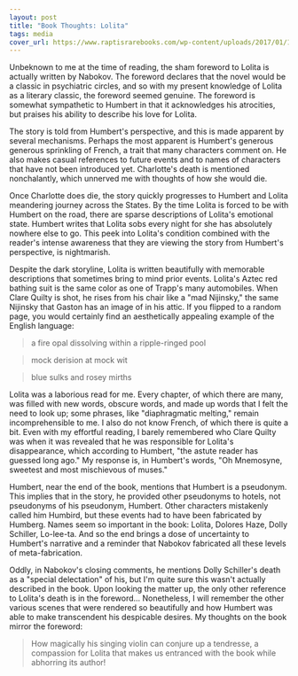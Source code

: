 ```yaml
---
layout: post
title: "Book Thoughts: Lolita"
tags: media
cover_url: https://www.raptisrarebooks.com/wp-content/uploads/2017/01/18999.jpg
---
```


Unbeknown to me at the time of reading, the sham foreword to Lolita is actually written by Nabokov. The foreword declares that the novel would be a classic in psychiatric circles, and so with my present knowledge of Lolita as a literary classic, the foreword seemed genuine. The foreword is somewhat sympathetic to Humbert in that it acknowledges his atrocities, but praises his ability to describe his love for Lolita.

The story is told from Humbert's perspective, and this is made apparent by several mechanisms. Perhaps the most apparent is Humbert's generous generous sprinkling of French, a trait that many characters comment on. He also makes casual references to future events and to names of characters that have not been introduced yet. Charlotte's death is mentioned nonchalantly, which unnerved me with thoughts of how she would die.

Once Charlotte does die, the story quickly progresses to Humbert and Lolita meandering journey across the States. By the time Lolita is forced to be with Humbert on the road, there are sparse descriptions of Lolita's emotional state. Humbert writes that Lolita sobs every night for she has absolutely nowhere else to go. This peek into Lolita's condition combined with the reader's intense awareness that they are viewing the story from Humbert's perspective, is nightmarish.

Despite the dark storyline, Lolita is written beautifully with memorable descriptions that sometimes bring to mind prior events. Lolita's Aztec red bathing suit is the same color as one of Trapp's many automobiles. When Clare Quilty is shot, he rises from his chair like a "mad Nijinsky," the same Nijinsky that Gaston has an image of in his attic. If you flipped to a random page, you would certainly find an aesthetically appealing example of the English language:

>a fire opal dissolving within a ripple-ringed pool

>mock derision at mock wit

>blue sulks and rosey mirths

Lolita was a laborious read for me. Every chapter, of which there are many, was filled with new words, obscure words, and made up words that I felt the need to look up; some phrases, like "diaphragmatic melting," remain incomprehensible to me. I also do not know French, of which there is quite a bit. Even with my effortful reading, I barely remembered who Clare Quilty was when it was revealed that he was responsible for Lolita's disappearance, which according to Humbert, "the astute reader has guessed long ago."
My response is, in Humbert's words, "Oh Mnemosyne, sweetest and most mischievous of muses."

Humbert, near the end of the book, mentions that Humbert is a pseudonym. This implies that in the story, he provided other pseudonyms to hotels, not pseudonyms of his pseudonym, Humbert. Other characters mistakenly called him Humbird, but these events had to have been fabricated by Humberg. Names seem so important in the book: Lolita, Dolores Haze, Dolly Schiller, Lo-lee-ta. And so the end brings a dose of uncertainty to Humbert's narrative and a reminder that Nabokov fabricated all these levels of meta-fabrication.

Oddly, in Nabokov's closing comments, he mentions Dolly Schiller's death as a "special delectation" of his, but I'm quite sure this wasn't actually described in the book. Upon looking the matter up, the only other reference to Lolita's death is in the foreword...
Nonetheless, I will remember the other various scenes that were rendered so beautifully and how Humbert was able to make transcendent his despicable desires. My thoughts on the book mirror the foreword:

>How magically his singing violin can conjure up a tendresse, a compassion for Lolita that makes us entranced with the book while abhorring its author!

